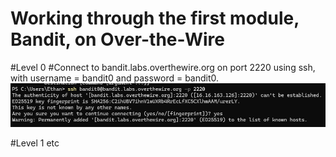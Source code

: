 # Working through the first module, Bandit, on Over-the-Wire

#Level 0
#Connect to bandit.labs.overthewire.org on port 2220 using ssh, with username = bandit0 and password = bandit0.
![Bandit0 SSH Screenshot](image.png)

#Level 1
etc
